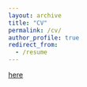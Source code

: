 ```yaml
---
layout: archive
title: "CV"
permalink: /cv/
author_profile: true
redirect_from:
  - /resume
---
```


[here](http://thomas-yin.github.io/files/Resume.pdf)